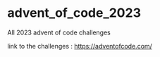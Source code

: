# advent_of_code_2023

All 2023 advent of code challenges

link to the challenges : https://adventofcode.com/
